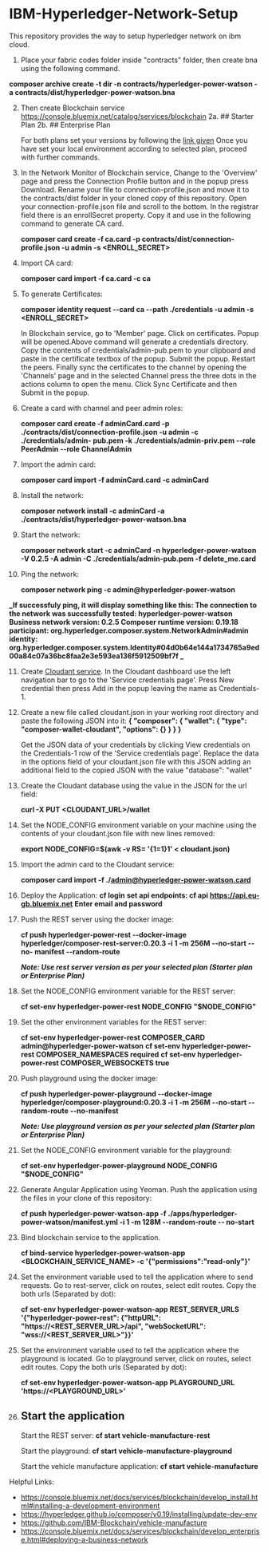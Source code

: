 # IBM-Hyperledger-Network-Setup
This repository provides the way to setup hyperledger network on ibm cloud.

1. Place your fabric codes folder inside "contracts" folder, then create bna using the following command.
  
  **composer archive create -t dir -n contracts/hyperledger-power-watson -a contracts/dist/hyperledger-power-watson.bna**

2. Then create Blockchain service https://console.bluemix.net/catalog/services/blockchain
   2a. ## Starter Plan
   2b. ## Enterprise Plan

   For both plans set your versions by following the [link given](https://console.bluemix.net/docs/services/blockchain/develop_install.html#installing-a-development-environment)
   Once you have set your local environment according to selected plan, proceed with further commands.

3. In the Network Monitor of Blockchain service, Change to the 'Overview' page and press the Connection Profile button and      in the popup press Download. Rename your file to connection-profile.json and move it to the contracts/dist folder in your    cloned copy of this repository. Open your connection-profile.json file and scroll to the bottom. In the registrar field      there is an enrollSecret property. Copy it and use in the following command to generate CA card.

    **composer card create -f ca.card -p contracts/dist/connection-profile.json -u admin -s <ENROLL_SECRET>**

4. Import CA card:

   **composer card import -f ca.card -c ca**
 
5. To generate Certificates:
   
   **composer identity request --card ca --path ./credentials -u admin -s <ENROLL_SECRET>**

      In Blockchain service, go to 'Member' page. Click on certificates. Popup will be opened.Above command will generate a       credentials directory. Copy the contents of credentials/admin-pub.pem to your clipboard and paste in the  certificate       textbox of the popup. Submit the popup. Restart the peers. Finally sync the certificates to the channel by opening the       'Channels' page and in the selected Channel press the three dots in the actions column to open the menu. Click Sync         Certificate and then Submit in the popup.

6. Create a card with channel and peer admin roles:

      **composer card create -f adminCard.card -p ./contracts/dist/connection-profile.json -u admin -c ./credentials/admin-        pub.pem -k ./credentials/admin-priv.pem --role PeerAdmin --role ChannelAdmin**

7. Import the admin card:

      **composer card import -f adminCard.card -c adminCard**

8. Install the network:
  
      **composer network install -c adminCard -a ./contracts/dist/hyperledger-power-watson.bna**

9. Start the network:
  
      **composer network start -c adminCard -n hyperledger-power-watson -V 0.2.5 -A admin -C ./credentials/admin-pub.pem -f        delete_me.card**

10. Ping the network:
  
       **composer network ping -c admin@hyperledger-power-watson**

   **_If successfuly ping, it will display something like this:
          The connection to the network was successfully tested: hyperledger-power-watson
            Business network version: 0.2.5
            Composer runtime version: 0.19.18
            participant: org.hyperledger.composer.system.NetworkAdmin#admin
            identity:                                                                                                                   org.hyperledger.composer.system.Identity#04d0b64e144a1734765a9ed00a84c07a36bc8faa2e3e593ea136f5912509bf7f
           _**

11. Create [Cloudant service](https://console.bluemix.net/catalog/services/cloudantNoSQLDB). In the Cloudant dashboard use       the left navigation bar to go to the 'Service credentials page'. Press New credential then press Add in the popup           leaving the name as Credentials-1.

12. Create a new file called cloudant.json in your working root directory and paste the following JSON into it:
        **{
            "composer": {
                "wallet": {
                "type": "composer-wallet-cloudant",
                "options": {}
                }
             } 
          }**

    Get the JSON data of your credentials by clicking View credentials on the Credentials-1 row of the 'Service credentials     page'. Replace the data in the options field of your cloudant.json file with this JSON adding an additional field to         the copied JSON with the value "database": "wallet"

13. Create the Cloudant database using the value in the JSON for the url field:

       **curl -X PUT <CLOUDANT_URL>/wallet**

14. Set the NODE_CONFIG environment variable on your machine using the contents of your cloudant.json file with new lines       removed:

       **export NODE_CONFIG=$(awk -v RS= '{$1=$1}1' < cloudant.json)**

15. Import the admin card to the Cloudant service:
   
       **composer card import -f ./admin@hyperledger-power-watson.card**

16. Deploy the Application:
       **cf login**
       **set api endpoints: cf api https://api.eu-gb.bluemix.net** 
       **Enter email and password**

17. Push the REST server using the docker image:

       **cf push hyperledger-power-rest --docker-image hyperledger/composer-rest-server:0.20.3 -i 1 -m 256M --no-start --no-         manifest --random-route**

       **_Note: Use rest server version as per your selected plan (Starter plan or Enterprise Plan)_**

18. Set the NODE_CONFIG environment variable for the REST server:
    
       **cf set-env hyperledger-power-rest NODE_CONFIG "$NODE_CONFIG"**

19. Set the other environment variables for the REST server:

       **cf set-env hyperledger-power-rest COMPOSER_CARD admin@hyperledger-power-watson**
       **cf set-env hyperledger-power-rest COMPOSER_NAMESPACES required**
       **cf set-env hyperledger-power-rest COMPOSER_WEBSOCKETS true**

20. Push playground using the docker image:

       **cf push hyperledger-power-playground --docker-image hyperledger/composer-playground:0.20.3 -i 1 -m 256M --no-start         --random-route --no-manifest**

       **_Note: Use playground version as per your selected plan (Starter plan or Enterprise Plan)_**

21. Set the NODE_CONFIG environment variable for the playground:

       **cf set-env hyperledger-power-playground NODE_CONFIG "$NODE_CONFIG"**

22. Generate Angular Application using Yeoman. Push the application using the files in your clone of this repository:

       **cf push hyperledger-power-watson-app -f ./apps/hyperledger-power-watson/manifest.yml -i 1 -m 128M --random-route --         no-start**

23. Bind blockchain service to the application.
    
       **cf bind-service hyperledger-power-watson-app <BLOCKCHAIN_SERVICE_NAME> -c '{"permissions":"read-only"}'**

24.  Set the environment variable used to tell the application where to send requests. Go to rest-server, click on routes,        select edit routes. Copy the both urls (Separated by dot):

        **cf set-env hyperledger-power-watson-app REST_SERVER_URLS '{"hyperledger-power-rest": {"httpURL":                            "https://<REST_SERVER_URL>/api", "webSocketURL": "wss://<REST_SERVER_URL>"}}'**

25. Set the environment variable used to tell the application where the playground is located.  Go to playground server,         click on routes, select edit routes. Copy the both urls (Separated by dot):
   
       **cf set-env hyperledger-power-watson-app PLAYGROUND_URL 'https://<PLAYGROUND_URL>'**

26. ## Start the application
 
     Start the REST server:
       **cf start vehicle-manufacture-rest**

    Start the playground:
      **cf start vehicle-manufacture-playground**

    Start the vehicle manufacture application:
      **cf start vehicle-manufacture**



Helpful Links:
- https://console.bluemix.net/docs/services/blockchain/develop_install.html#installing-a-development-environment
- https://hyperledger.github.io/composer/v0.19/installing/update-dev-env
- https://github.com/IBM-Blockchain/vehicle-manufacture
- https://console.bluemix.net/docs/services/blockchain/develop_enterprise.html#deploying-a-business-network
